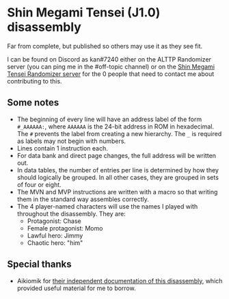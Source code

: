 # Shin Megami Tensei (J1.0) disassembly
Far from complete, but published so others may use it as they see fit.

I can be found on Discord as kan#7240 either on the ALTTP Randomizer server (you can ping me in the #off-topic channel) or on the [Shin Megami Tensei Randomizer server](https://discord.gg/FZsX6HPZw5) for the 0 people that need to contact me about contributing to this.

## Some notes
* The beginning of every line will have an address label of the form `#_AAAAAA:`, where `AAAAAA` is the 24-bit address in ROM in hexadecimal. The `#` prevents the label from creating a new hierarchy. The `_` is required as labels may not begin with numbers.
* Lines contain 1 instruction each.
* For data bank and direct page changes, the full address will be written out.
* In data tables, the number of entries per line is determined by how they should logically be grouped. In all other cases, they are grouped in sets of four or eight.
* The MVN and MVP instructions are written with a macro so that writing them in the standard way assembles correctly.
* The 4 player-named characters will use the names I played with throughout the disassembly. They are:
  * Protagonist: Chase
  * Female protagonist: Momo
  * Lawful hero: Jimmy
  * Chaotic hero: "him"

## Special thanks
* Aikiomik for [their independent documentation of this disassembly](https://github.com/akiomik/smt1-note), which provided useful material for me to borrow.